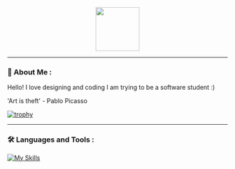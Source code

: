 <div id="header" align="center">
  <img src="https://media.giphy.com/media/MvovQGsMBY9H2/giphy.gif" width="100"/>
</div>

---

### 🥳 About Me :

Hello! I love designing and coding I am trying to be a software student :)

'Art is theft' - Pablo Picasso

[![trophy](https://github-profile-trophy.vercel.app/?username=ryo-ma)](https://github.com/ryo-ma/github-profile-trophy)

---
### :hammer_and_wrench: Languages and Tools :
[![My Skills](https://skillicons.dev/icons?i=figma,html,css,photoshop,blender,cpp,discord,github,linux,vscode,visualstudio,lua,arduino,linkedin,robloxstudio)](https://skillicons.dev)
